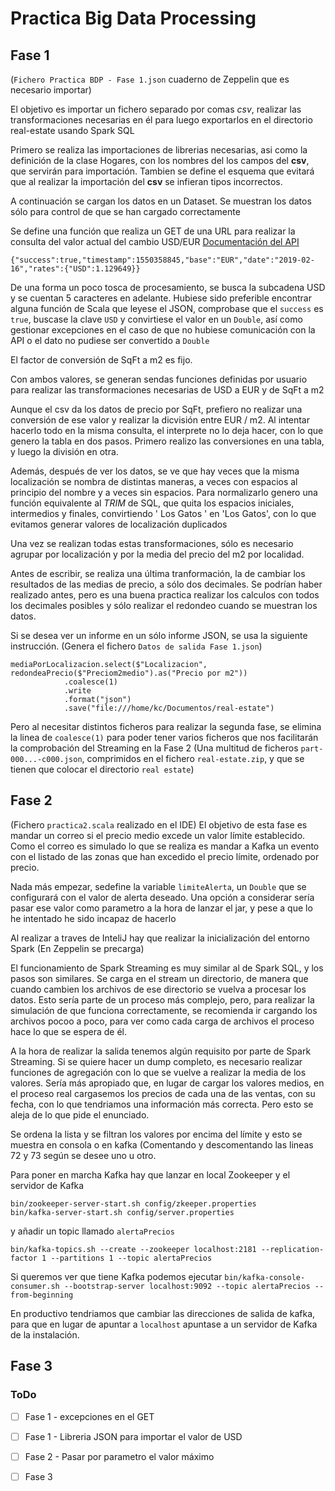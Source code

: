 # Practica Big Data Processing

## Fase 1

(`Fichero Practica BDP - Fase 1.json` cuaderno de Zeppelin que es necesario importar)

El objetivo es importar un fichero separado por comas *csv*, realizar las transformaciones necesarias en él para luego exportarlos en el directorio real-estate usando Spark SQL

Primero se realiza las importaciones de librerias necesarias, asi como la definición de la clase Hogares, con los nombres del los campos del **csv**, que servirán para importación. Tambien se define el esquema que evitará que al realizar la importación del **csv** se infieran tipos incorrectos.

A continuación se cargan los datos en un Dataset. Se muestran los datos sólo para control de que se han cargado correctamente

Se define una función que realiza un GET de una URL para realizar la consulta del valor actual del cambio USD/EUR [Documentación del API](https://fixer.io/documentation)

`{"success":true,"timestamp":1550358845,"base":"EUR","date":"2019-02-16","rates":{"USD":1.129649}}`

De una forma un poco tosca de procesamiento, se busca la subcadena USD y se cuentan 5 caracteres en adelante. Hubiese sido preferible encontrar alguna función de Scala que leyese el JSON, comprobase que el `success` es `true`, buscase la clave `USD` y convirtiese el valor en un `Double`, así como gestionar excepciones en el caso de que no hubiese comunicación con la API o el dato no pudiese ser convertido a `Double`

El factor de conversión de SqFt a m2 es fijo.

Con ambos valores, se generan sendas funciones definidas por usuario para realizar las transformaciones necesarias de USD a EUR y de SqFt a m2

Aunque el csv da los datos de precio por SqFt, prefiero no realizar una conversión de ese valor y realizar la dicvisión entre EUR / m2. Al intentar hacerlo todo en la misma consulta, el interprete no lo deja hacer, con lo que genero la tabla en dos pasos. Primero realizo las conversiones en una tabla, y luego la división en otra.

Además, después de ver los datos, se ve que hay veces que la misma localización se nombra de distintas maneras, a veces con espacios al principio del nombre y a veces sin espacios. Para normalizarlo genero una función equivalente al *TRIM* de SQL, que quita los espacios iniciales, intermedios y finales, convirtiendo '   Los    Gatos  ' en 'Los Gatos', con lo que evitamos generar valores de localización duplicados

Una vez se realizan todas estas transformaciones, sólo es necesario agrupar por localización y por la media del precio del m2 por localidad.

Antes de escribir, se realiza una última tranformación, la de cambiar los resultados de las medias de precio, a sólo dos decimales. Se podrían haber realizado antes, pero es una buena practica realizar los calculos con todos los decimales posibles y sólo realizar el redondeo cuando se muestran los datos.

Si se desea ver un informe en un sólo informe JSON, se usa la siguiente instrucción. (Genera el fichero `Datos de salida Fase 1.json`)
```
mediaPorLocalizacion.select($"Localizacion", redondeaPrecio($"Preciom2medio").as("Precio por m2"))
            .coalesce(1)
            .write
            .format("json")
            .save("file:///home/kc/Documentos/real-estate")
```
Pero al necesitar distintos ficheros para realizar la segunda fase, se elimina la linea de `coalesce(1)` para poder tener varios ficheros que nos facilitarán la comprobación del Streaming en la Fase 2 (Una multitud de ficheros `part-000...-c000.json`, comprimidos en el fichero `real-estate.zip`, y que se tienen que colocar el directorio `real estate`)

## Fase 2
(Fichero `practica2.scala` realizado en el IDE)
El objetivo de esta fase es mandar un correo si el precio medio excede un valor límite establecido. Como el correo es simulado lo que se realiza es mandar a Kafka un evento con el listado de las zonas que han excedido el precio límite, ordenado por precio.

Nada más empezar, sedefine la variable `limiteAlerta`, un `Double` que se configurará con el valor de alerta deseado. Una opción a considerar sería pasar ese valor como parametro a la hora de lanzar el jar, y pese a que lo he intentado he sido incapaz de hacerlo

Al realizar a traves de InteliJ hay que realizar la inicialización del entorno Spark (En Zeppelin se precarga)

El funcionamiento de Spark Streaming es muy similar al de Spark SQL, y los pasos son similares. Se carga en el stream un directorio, de manera que cuando cambien los archivos de ese directorio se vuelva a procesar los datos. Esto sería parte de un proceso más complejo, pero, para realizar la simulación de que funciona correctamente, se recomienda ir cargando los archivos pocoo a poco, para ver como cada carga de archivos el proceso hace lo que se espera de él.

A la hora de realizar la salida tenemos algún requisito por parte de Spark Streaming. Si se quiere hacer un dump completo, es necesario realizar funciones de agregación con lo que se vuelve a realizar la media de los valores. Sería más apropiado que, en lugar de cargar los valores medios, en el proceso real cargasemos los precios de cada una de las ventas, con su fecha, con lo que tendriamos una información más correcta. Pero esto se aleja de lo que pide el enunciado.

Se ordena la lista y se filtran los valores por encima del límite y esto se muestra en consola o en kafka (Comentando y descomentando las lineas 72 y 73 según se desee uno u otro.

Para poner en marcha Kafka hay que lanzar en local Zookeeper y el servidor de Kafka

```
bin/zookeeper-server-start.sh config/zkeeper.properties
bin/kafka-server-start.sh config/server.properties
```

y añadir un topic llamado `alertaPrecios`

`bin/kafka-topics.sh --create --zookeeper localhost:2181 --replication-factor 1 --partitions 1 --topic alertaPrecios`

Si queremos ver que tiene Kafka podemos ejecutar 
`bin/kafka-console-consumer.sh --bootstrap-server localhost:9092 --topic alertaPrecios --from-beginning`

En productivo tendriamos que cambiar las direcciones de salida de kafka, para que en lugar de apuntar a `localhost` apuntase a un servidor de Kafka de la instalación.

## Fase 3



### ToDo

- [ ] Fase 1 - excepciones en el GET
- [ ] Fase 1 - Libreria JSON para importar el valor de USD
- [ ] Fase 2 - Pasar por parametro el valor máximo
- [ ] Fase 3

